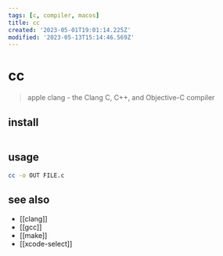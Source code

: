 ```yaml
---
tags: [c, compiler, macos]
title: cc
created: '2023-05-01T19:01:14.225Z'
modified: '2023-05-13T15:14:46.569Z'
---
```


# cc

> apple clang - the Clang C, C++, and Objective-C compiler

## install

```sh
```

## usage

```sh
cc -o OUT FILE.c
```

## see also

- [[clang]]
- [[gcc]]
- [[make]]
- [[xcode-select]]

